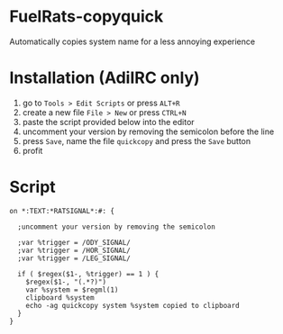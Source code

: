 # FuelRats-copyquick
Automatically copies system name for a less annoying experience

# Installation (AdiIRC only)
1. go to `Tools > Edit Scripts` or press `ALT+R`
2. create a new file `File > New` or press `CTRL+N`
3. paste the script provided below into the editor
4. uncomment your version by removing the semicolon before the line
5. press `Save`, name the file `quickcopy` and press the `Save` button
6. profit

# Script
```
on *:TEXT:*RATSIGNAL*:#: {
   
  ;uncomment your version by removing the semicolon
  
  ;var %trigger = /ODY_SIGNAL/
  ;var %trigger = /HOR_SIGNAL/
  ;var %trigger = /LEG_SIGNAL/
  
  if ( $regex($1-, %trigger) == 1 ) {
    $regex($1-, "(.*?)")
    var %system = $regml(1)
    clipboard %system
    echo -ag quickcopy system %system copied to clipboard
  }
}

```
